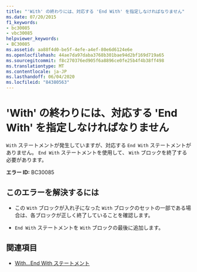 ```yaml
---
title: "'With' の終わりには、対応する 'End With' を指定しなければなりません"
ms.date: 07/20/2015
f1_keywords:
- bc30085
- vbc30085
helpviewer_keywords:
- BC30085
ms.assetid: aa88f4d0-be5f-4efe-a4ef-80e6d6124e6e
ms.openlocfilehash: 44ae7da97daba3768b301bae94d2bf169d719a65
ms.sourcegitcommit: f8c270376ed905f6a8896ce0fe25b4f4b38ff498
ms.translationtype: MT
ms.contentlocale: ja-JP
ms.lasthandoff: 06/04/2020
ms.locfileid: "84380563"
---
```

# <a name="with-must-end-with-a-matching-end-with"></a>'With' の終わりには、対応する 'End With' を指定しなければなりません
`With` ステートメントが発生していますが、対応する `End With` ステートメントがありません。 `End With` ステートメントを使用して、 `With` ブロックを終了する必要があります。  
  
 **エラー ID:** BC30085  
  
## <a name="to-correct-this-error"></a>このエラーを解決するには  
  
- この `With` ブロックが入れ子になった `With` ブロックのセットの一部である場合は、各ブロックが正しく終了していることを確認します。  
  
- `End With` ステートメントを `With` ブロックの最後に追加します。  
  
## <a name="see-also"></a>関連項目

- [With...End With ステートメント](../language-reference/statements/with-end-with-statement.md)
